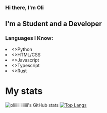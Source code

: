 ### Hi there, I'm Oli

## I'm a Student and a Developer

### Languages I Know:

<ui>
  <li><>Python</button></li>
  <li><>HTML/CSS</button></li>
  <li><>Javascript</button></li>
  <li><>Typescript</button></li>
  <li><>Rust</button></li>
</ul>

# My stats

![oliiiiiiiiiiiii's GitHub stats](https://github-readme-stats.vercel.app/api?username=oliiiiiiiiiiiii&count_private=true&show_icons=true&theme=radical)
[![Top Langs](https://github-readme-stats.vercel.app/api/top-langs/?username=oliiiiiiiiiiiii&layout=compact)](https://github.com/oliiiiiiiiiiiii/github-readme-stats&count_private=true&show_icons=true&theme=monokai)
